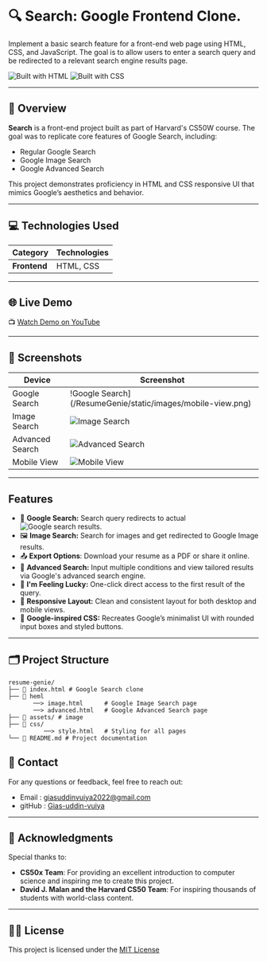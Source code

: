 # 🔍 Search: Google Frontend Clone. 
Implement a basic search feature for a front-end web page using HTML, CSS, and JavaScript. The goal is to allow users to enter a search query and be redirected to a relevant search engine results page.

![Built with HTML](https://img.shields.io/badge/Built%20with-HTML-red)
![Built with CSS](https://img.shields.io/badge/Built%20with-CSS-blue)

---

## 📌 Overview

**Search** is a front-end project built as part of Harvard's CS50W course. The goal was to replicate core features of Google Search, including:
- Regular Google Search
- Google Image Search
- Google Advanced Search

This project demonstrates proficiency in HTML and CSS responsive UI that mimics Google’s aesthetics and behavior.

---

## 💻 Technologies Used

| **Category**     | **Technologies**                                     |
|-------------------|-----------------------------------------------------|
| **Frontend**     | HTML, CSS                    |

---

## 🌐 Live Demo
📺 [Watch Demo on YouTube](https://www.google.com)

---

## 📸 Screenshots

| Device  | Screenshot                                                                                   |
|---------|---------------------------------------------------------------------------------------------|
| Google Search  | !Google Search](/ResumeGenie/static/images/mobile-view.png)                         |
| Image Search | ![Image Search](/ResumeGenie/static/images/desktop-view.png)                               |
| Advanced Search | ![Advanced Search](/ResumeGenie/static/images/desktop-view.png)                               |
| Mobile View | ![Mobile View](/ResumeGenie/static/images/desktop-view.png)                               |

---

## Features
- 🔎 **Google Search:** Search query redirects to actual ![Google search results](https://www.google.com).
- 🖼️ **Image Search:** Search for images and get redirected to Google Image results.
- 📤 **Export Options**: Download your resume as a PDF or share it online.
- 🧠 **Advanced Search:** Input multiple conditions and view tailored results via Google's advanced search engine.
- 🎯 **I'm Feeling Lucky:** One-click direct access to the first result of the query.
- 📱 **Responsive Layout:** Clean and consistent layout for both desktop and mobile views.
- 🎨 **Google-inspired CSS:** Recreates Google’s minimalist UI with rounded input boxes and styled buttons.


--- 

##  🗂️ Project Structure

```base 
resume-genie/ 
├── 📁 index.html # Google Search clone
├── 📁 heml 
       ──> image.html      # Google Image Search page
       ──> advanced.html   # Google Advanced Search page
├── 📁 assets/ # image 
├── 📁 css/
          ──> style.html   # Styling for all pages
└── 📄 README.md # Project documentation
```

## 👤 Contact
For any questions or feedback, feel free to reach out:


- Email : giasuddinvuiya2022@gmail.com
- gitHub : [Gias-uddin-vuiya](https://github.com/Gias-uddin-vuiya)

--- 


## 🙏 Acknowledgments
Special thanks to:

- **CS50x Team**: For providing an excellent introduction to computer science and inspiring me to create this project.
- **David J. Malan and the Harvard CS50 Team**: For inspiring thousands of students with world-class content.
--- 
## 📜✨ License 
This project is licensed under the [MIT License](/search/LICENSE)
